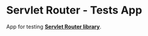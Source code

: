 # Servlet Router - Tests App

App for testing __[Servlet Router library](https://github.com/Jirkasa/servlet-router)__.